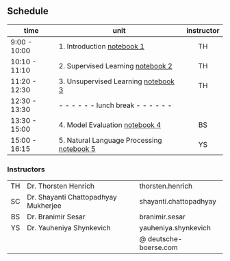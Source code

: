 ## Schedule


| time           | unit         | instructor  |
|----------------|--------------|:-----------:|
| 9:00 - 10:00   | 1. Introduction [notebook 1](../notebooks/1_introduction.ipynb) | TH |
| 10:10 - 11:10  | 2. Supervised Learning [notebook 2](../notebooks/2_supervised_learning.ipynb) | TH |
| 11:20 - 12:30  | 3. Unsupervised Learning [notebook 3](../notebooks/3_unsupervised_learning.ipynb)| TH |
| 12:30 - 13:30  | - - - - - -   lunch break   - - - - - -|
| 13:30 - 15:00  | 4. Model Evaluation [notebook 4](../notebooks/4_model_evaluation.ipynb)| BS |
| 15:00 - 16:15  | 5. Natural Language Processing [notebook 5](../notebooks/5_nlp.ipynb)| YS |

###  Instructors
|      |              |            |
|:----:|:-------------|:-----------|
|  TH  | Dr. Thorsten Henrich         | thorsten.henrich |
|  SC  | Dr. Shayanti Chattopadhyay Mukherjee         | shayanti.chattopadhyay  |
|  BS  | Dr. Branimir Sesar        | branimir.sesar  |
|  YS  | Dr. Yauheniya Shynkevich        | yauheniya.shynkevich  |
|      |              | @ deutsche-boerse.com   |
